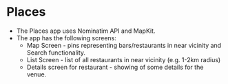 # Places
- The Places app uses Nominatim API and MapKit.
- The app has the following screens:
  - Map Screen - pins representing bars/restaurants in near vicinity and Search functionality.
  - List Screen - list of all restaurants in near vicinity (e.g. 1-2km radius)
  - Details screen for restaurant - showing of some details for the venue.
